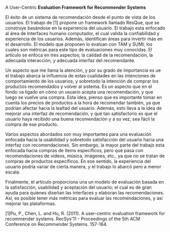 A User-Centric **Evaluation Framework for Recommender Systems**

El éxito de un sistema de recomendación desde el punto de vista de los usuarios. El trabajo de [1] propone un framework llamado ResQue, que se construye basándose en la experiencia del usuario. El trabajo esta enfocado al área de Interfaces humano computador, el cual valida la confiabilidad y experiencia de los usuarios. Además, identifican áreas para invertir más en el desarrollo. El modelo que proponen lo evalúan con TAM y SUMI; los cuales son métricas para este tipo de evaluaciones muy conocidas. El artículo se enfoca en tres aspectos; la calidad de la recomendación, la adecuada interacción, y adecuada interfaz del recomendante. 

Un aspecto que me llama la atención, y por su grado de importancia es  ue el trabajo abarca la influencia de estas cualidades en las intenciones de comportamiento de los usuarios, y sobretodo la intención de comprar los productos recomendados y volver al sistema. Es un aspecto que en el fondo va ligado en cómo un usuario acepta una recomendación, y que luego se vuelve una compra. Esta idea, pienso que es importante tomar en cuenta los precios de productos a la hora de recomendar también, ya que podrían afectar hacia la lealtad del usuario. Además, esto lleva a la idea de mejorar una interfaz de recomendación, y qué tan satisfactorio es que el usuario haya recibido una buena recomendación y a su vez, sea fácil la compra de ese producto. 

Varios aspectos abordados son muy importantes para una evaluación enfocada hacia la usabilidad y sobretodo satisfacción del usuario hacia una interfaz con recomendaciones. Sin embargo, la mayor parte del trabajo esta enfocada hacia compras de items específicos, pero qué pasa con recomendaciones de videos, música, imágenes, etc., ya que no se tratan de compras de productos específicos. En ese sentido, la experiencia del usuario podría variar de cierta manera, y el trabajo lo abarcó pero a menor escala.

Finalmente, el artículo proporciona una un modelo de evaluación basada en la satisfacción, usabilidad y aceptación del usuario; el cual es de gran ayuda para quienes diseñan las interfaces y elaboran las recomendaciones. Así, es posible tener más métricas para evaluar las recomendaciones, y así mejorar las plataformas.



[1]Pu, P., Chen, L. and Hu, R. (2011). A user-centric evaluation framework for recommender systems. RecSys'11 - Proceedings of the 5th ACM Conference on Recommender Systems. 157-164.
